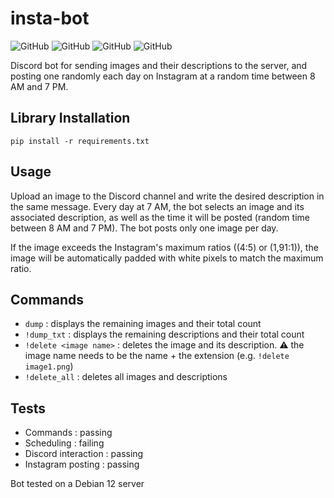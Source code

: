 # insta-bot
![GitHub](https://img.shields.io/badge/Version-0.3-purple) ![GitHub](https://img.shields.io/badge/License-MIT-blue) ![GitHub](https://img.shields.io/badge/Status-Broken-red) ![GitHub](https://img.shields.io/badge/Tests-Failing-red)

Discord bot for sending images and their descriptions to the server, and posting one randomly each day on Instagram at a random time between 8 AM and 7 PM.

## Library Installation
`pip install -r requirements.txt`

## Usage
Upload an image to the Discord channel and write the desired description in the same message.
Every day at 7 AM, the bot selects an image and its associated description, as well as the time it will be posted (random time between 8 AM and 7 PM).
The bot posts only one image per day.

If the image exceeds the Instagram's maximum ratios ((4:5) or (1,91:1)), the image will be automatically padded with white pixels  to match the maximum ratio.

## Commands
- `dump` : displays the remaining images and their total count
- `!dump_txt` : displays the remaining descriptions and their total count
- `!delete <image name>` : deletes the image and its description. ⚠️ the image name needs to be the name + the extension (e.g. `!delete image1.png`)
- `!delete_all` : deletes all images and descriptions

## Tests
- Commands : passing
- Scheduling : failing
- Discord interaction : passing
- Instagram posting : passing

Bot tested on a Debian 12 server